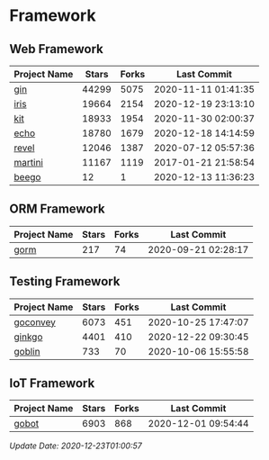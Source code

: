 # Framework

## Web Framework
| Project Name | Stars | Forks | Last Commit |
| ------------ | ----- | ----- | ----------- |
| [gin](https://github.com/gin-gonic/gin) | 44299 | 5075 | 2020-11-11 01:41:35 |
| [iris](https://github.com/kataras/iris) | 19664 | 2154 | 2020-12-19 23:13:10 |
| [kit](https://github.com/go-kit/kit) | 18933 | 1954 | 2020-11-30 02:00:37 |
| [echo](https://github.com/labstack/echo) | 18780 | 1679 | 2020-12-18 14:14:59 |
| [revel](https://github.com/revel/revel) | 12046 | 1387 | 2020-07-12 05:57:36 |
| [martini](https://github.com/go-martini/martini) | 11167 | 1119 | 2017-01-21 21:58:54 |
| [beego](https://github.com/astaxie/beego) | 12 | 1 | 2020-12-13 11:36:23 |

## ORM Framework
| Project Name | Stars | Forks | Last Commit |
| ------------ | ----- | ----- | ----------- |
| [gorm](https://github.com/jinzhu/gorm) | 217 | 74 | 2020-09-21 02:28:17 |

## Testing Framework
| Project Name | Stars | Forks | Last Commit |
| ------------ | ----- | ----- | ----------- |
| [goconvey](https://github.com/smartystreets/goconvey) | 6073 | 451 | 2020-10-25 17:47:07 |
| [ginkgo](https://github.com/onsi/ginkgo) | 4401 | 410 | 2020-12-22 09:30:45 |
| [goblin](https://github.com/franela/goblin) | 733 | 70 | 2020-10-06 15:55:58 |

## IoT Framework
| Project Name | Stars | Forks | Last Commit |
| ------------ | ----- | ----- | ----------- |
| [gobot](https://github.com/hybridgroup/gobot) | 6903 | 868 | 2020-12-01 09:54:44 |

*Update Date: 2020-12-23T01:00:57*